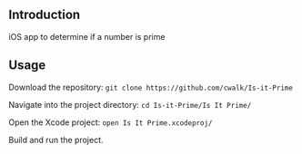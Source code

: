 ## Introduction

iOS app to determine if a number is prime

## Usage

Download the repository: `git clone https://github.com/cwalk/Is-it-Prime`

Navigate into the project directory: `cd Is-it-Prime/Is It Prime/`

Open the Xcode project: `open Is It Prime.xcodeproj/`

Build and run the project.
